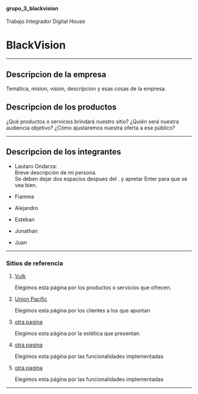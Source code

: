 #### grupo_3_blackvision
Trabajo Integrador Digital House
# **BlackVision**

***

## **Descripcion de la empresa**
Temática, mision, vision, descripcion y esas cosas de la empresa.

## **Descripcion de los productos**
¿Qué productos o servicios brindará nuestro sitio? ¿Quién será nuestra audiencia
objetivo? ¿Cómo ajustaremos nuestra oferta a ese público?

***

## **Descripcion de los integrantes**
- Lautaro Ondarza:  
    Breve descripción de mi persona.  
    Se deben dejar dos espacios despues del . y apretar Enter para que se vea bien.

- Fiamma 

- Alejandro

- Esteban

- Jonathan 

- Juan

***

### **Sitios de referencia**
1. [Vulk](https://www.vulkeyewear.com/) 

    Elegimos esta página por los productos o servicios que ofrecen.


2. [Union Pacific](https://web.unionpacific.com.ar/)

    Elegimos esta página por los clientes a los que apuntan

3. [otra pagina](https://www.OTRAPAGINA.com/)

    Elegimos esta página por la estética que presentan.

4. [otra pagina](https://www.OTRAPAGINA.com/)

    Elegimos esta página por las funcionalidades implementadas

5. [otra pagina](https://www.OTRAPAGINA.com/)

    Elegimos esta página por las funcionalidades implementadas

***